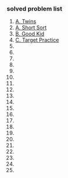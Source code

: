 ### solved problem list 

1. [A. Twins](https://codeforces.com/contest/160/problem/A)
2. [A. Short Sort](https://codeforces.com/contest/1873/problem/A)
3. [B. Good Kid](https://codeforces.com/contest/1873/problem/B)
4. [C. Target Practice](https://codeforces.com/contest/1873/problem/C)
5. []()
6. []()
7. []()
8. []()
9. []()
10. []()
11. []()
12. []()
13. []()
14. []()
15. []()
16. []()
17. []()
18. []()
19. []()
20. []()
21. []()
22. []()
23. []()
24. []()
25. []()